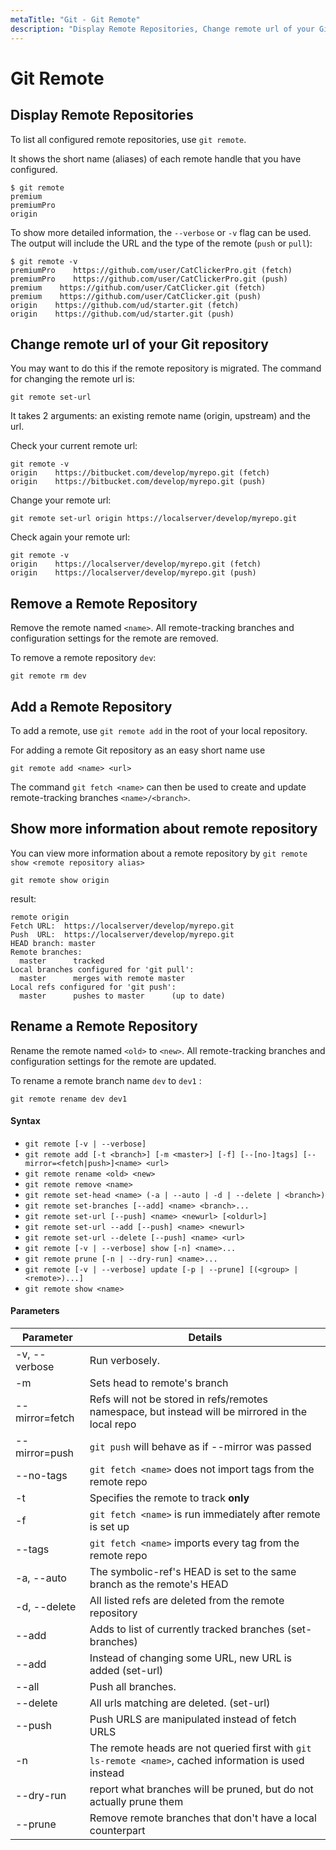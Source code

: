 ```yaml
---
metaTitle: "Git - Git Remote"
description: "Display Remote Repositories, Change remote url of your Git repository, Remove a Remote Repository, Add a Remote Repository, Show more information about remote repository, Rename a Remote Repository"
---
```


# Git Remote

## Display Remote Repositories

To list all configured remote repositories, use `git remote`.

It shows the short name (aliases) of each remote handle that you have configured.

```git
$ git remote
premium
premiumPro
origin

```

To show more detailed information, the `--verbose` or `-v` flag can be used. The output will include the URL and the type of the remote (`push` or `pull`):

```git
$ git remote -v
premiumPro    https://github.com/user/CatClickerPro.git (fetch)
premiumPro    https://github.com/user/CatClickerPro.git (push)
premium    https://github.com/user/CatClicker.git (fetch)
premium    https://github.com/user/CatClicker.git (push)
origin    https://github.com/ud/starter.git (fetch)
origin    https://github.com/ud/starter.git (push)

```

## Change remote url of your Git repository

You may want to do this if the remote repository is migrated. The command for changing the remote url is:

```git
git remote set-url

```

It takes 2 arguments: an existing remote name (origin, upstream) and the url.

Check your current remote url:

```git
git remote -v
origin    https://bitbucket.com/develop/myrepo.git (fetch)
origin    https://bitbucket.com/develop/myrepo.git (push)

```

Change your remote url:

```git
git remote set-url origin https://localserver/develop/myrepo.git

```

Check again your remote url:

```git
git remote -v
origin    https://localserver/develop/myrepo.git (fetch)
origin    https://localserver/develop/myrepo.git (push)

```

## Remove a Remote Repository

Remove the remote named `<name>`. All remote-tracking branches and configuration settings for the remote are removed.

To remove a remote repository `dev`:

```git
git remote rm dev

```

## Add a Remote Repository

To add a remote, use `git remote add` in the root of your local repository.

For adding a remote Git repository <url> as an easy short name <name> use

```git
git remote add <name> <url>

```

The command `git fetch <name>` can then be used to create and update remote-tracking branches `<name>/<branch>`.

## Show more information about remote repository

You can view more information about a remote repository by `git remote show <remote repository alias>`

```git
git remote show origin

```

result:

```git
remote origin
Fetch URL:  https://localserver/develop/myrepo.git
Push  URL:  https://localserver/develop/myrepo.git
HEAD branch: master
Remote branches:
  master      tracked
Local branches configured for 'git pull':
  master      merges with remote master
Local refs configured for 'git push':
  master      pushes to master      (up to date)

```

## Rename a Remote Repository

Rename the remote named `<old>` to `<new>`. All remote-tracking branches and configuration settings for the remote are updated.

To rename a remote branch name `dev` to `dev1` :

```git
git remote rename dev dev1

```

#### Syntax

- `git remote [-v | --verbose]`
- `git remote add [-t <branch>] [-m <master>] [-f] [--[no-]tags] [--mirror=<fetch|push>]<name> <url>`
- `git remote rename <old> <new>`
- `git remote remove <name>`
- `git remote set-head <name> (-a | --auto | -d | --delete | <branch>)`
- `git remote set-branches [--add] <name> <branch>...`
- `git remote set-url [--push] <name> <newurl> [<oldurl>]`
- `git remote set-url --add [--push] <name> <newurl>`
- `git remote set-url --delete [--push] <name> <url>`
- `git remote [-v | --verbose] show [-n] <name>...`
- `git remote prune [-n | --dry-run] <name>...`
- `git remote [-v | --verbose] update [-p | --prune] [(<group> | <remote>)...]`
- `git remote show <name>`

#### Parameters

| Parameter      | Details                                                                                                |
| -------------- | ------------------------------------------------------------------------------------------------------ |
| -v, --verbose  | Run verbosely.                                                                                         |
| -m <master>    | Sets head to remote's <master> branch                                                                  |
| --mirror=fetch | Refs will not be stored in refs/remotes namespace, but instead will be mirrored in the local repo      |
| --mirror=push  | `git push` will behave as if --mirror was passed                                                       |
| --no-tags      | `git fetch <name>` does not import tags from the remote repo                                           |
| -t <branch>    | Specifies the remote to track **only** <branch>                                                        |
| -f             | `git fetch <name>` is run immediately after remote is set up                                           |
| --tags         | `git fetch <name>` imports every tag from the remote repo                                              |
| -a, --auto     | The symbolic-ref's HEAD is set to the same branch as the remote's HEAD                                 |
| -d, --delete   | All listed refs are deleted from the remote repository                                                 |
| --add          | Adds <name> to list of currently tracked branches (set-branches)                                       |
| --add          | Instead of changing some URL, new URL is added (set-url)                                               |
| --all          | Push all branches.                                                                                     |
| --delete       | All urls matching <url> are deleted. (set-url)                                                         |
| --push         | Push URLS are manipulated instead of fetch URLS                                                        |
| -n             | The remote heads are not queried first with `git ls-remote <name>`, cached information is used instead |
| --dry-run      | report what branches will be pruned, but do not actually prune them                                    |
| --prune        | Remove remote branches that don't have a local counterpart                                             |
